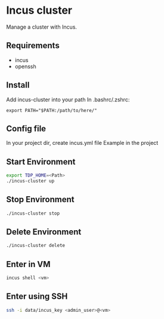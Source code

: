 # Incus cluster

Manage a cluster with Incus.

## Requirements

- incus
- openssh

## Install

Add incus-cluster into your path
In .bashrc/.zshrc:
```
export PATH="$PATH:/path/to/here/"
```

## Config file

In your project dir, create incus.yml file
Example in the project

## Start Environment

```bash
export TDP_HOME=<Path>
./incus-cluster up
```

## Stop Environment

```bash
./incus-cluster stop
```

## Delete Environment

```bash
./incus-cluster delete
```

## Enter in VM

```bash
incus shell <vm>
```

## Enter using SSH

```bash
ssh -i data/incus_key <admin_user>@<vm>
```
